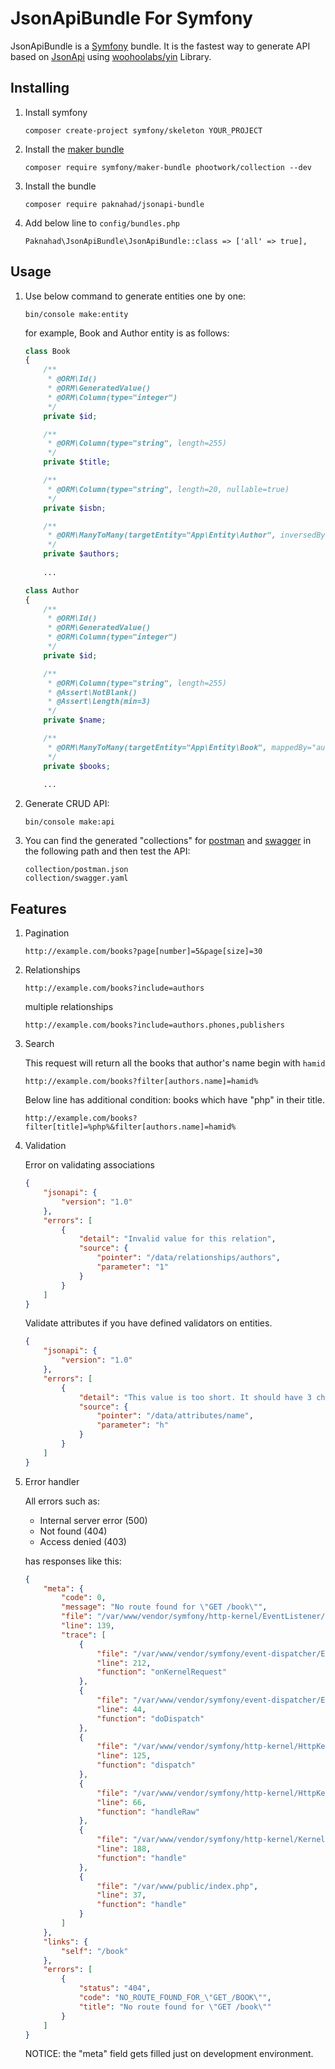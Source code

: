 JsonApiBundle For Symfony
=========================

JsonApiBundle is a [Symfony][1] bundle. It is the fastest way to generate API based on [JsonApi][2]
 using [woohoolabs/yin][3] Library.

## Installing

1. Install symfony
    ```
    composer create-project symfony/skeleton YOUR_PROJECT
    ```

2. Install the [maker bundle][4]
    ```
    composer require symfony/maker-bundle phootwork/collection --dev
    ```

3. Install the bundle
    ```
    composer require paknahad/jsonapi-bundle
    ```

4. Add below line to ``config/bundles.php``
    ```
    Paknahad\JsonApiBundle\JsonApiBundle::class => ['all' => true],
    ```

## Usage

1. Use below command to generate entities one by one:
    ```
    bin/console make:entity
    ```
    for example, Book and Author entity is as follows:
    ```php
    class Book
    {
        /**
         * @ORM\Id()
         * @ORM\GeneratedValue()
         * @ORM\Column(type="integer")
         */
        private $id;
    
        /**
         * @ORM\Column(type="string", length=255)
         */
        private $title;
    
        /**
         * @ORM\Column(type="string", length=20, nullable=true)
         */
        private $isbn;
    
        /**
         * @ORM\ManyToMany(targetEntity="App\Entity\Author", inversedBy="books")
         */
        private $authors;
     
        ... 
    ```
    ```php
    class Author
    {
        /**
         * @ORM\Id()
         * @ORM\GeneratedValue()
         * @ORM\Column(type="integer")
         */
        private $id;
    
        /**
         * @ORM\Column(type="string", length=255)
         * @Assert\NotBlank()
         * @Assert\Length(min=3)
         */
        private $name;
    
        /**
         * @ORM\ManyToMany(targetEntity="App\Entity\Book", mappedBy="authors")
         */
        private $books;
     
        ...
    ```

2. Generate CRUD API:
    ```
    bin/console make:api
    ```
3. You can find the generated "collections" for [postman][5] and [swagger][6] in the following path and then test the API:
    ```
    collection/postman.json
    collection/swagger.yaml
    ```

## Features

1. Pagination 
    ```
    http://example.com/books?page[number]=5&page[size]=30
    ```
2. Relationships
    ```
    http://example.com/books?include=authors
    ```
    multiple relationships
    ```
    http://example.com/books?include=authors.phones,publishers
    ```
3. Search

    This request will return all the books that author's name begin with ``hamid``
    ```
    http://example.com/books?filter[authors.name]=hamid%
    ```
    Below line has additional condition: books which have "php" in their title.
    ```
    http://example.com/books?filter[title]=%php%&filter[authors.name]=hamid%
    ```
4. Validation

    Error on validating associations
    ```json
    {
        "jsonapi": {
            "version": "1.0"
        },
        "errors": [
            {
                "detail": "Invalid value for this relation",
                "source": {
                    "pointer": "/data/relationships/authors",
                    "parameter": "1"
                }
            }
        ]
    }
    ```
    Validate attributes if you have defined validators on entities.
    ```json
    {
        "jsonapi": {
            "version": "1.0"
        },
        "errors": [
            {
                "detail": "This value is too short. It should have 3 characters or more.",
                "source": {
                    "pointer": "/data/attributes/name",
                    "parameter": "h"
                }
            }
        ]
    }
    ```
5. Error handler

    All errors such as:
    - Internal server error (500)
    - Not found (404)
    - Access denied (403)
    
    has responses like this:
    ```json
    {
        "meta": {
            "code": 0,
            "message": "No route found for \"GET /book\"",
            "file": "/var/www/vendor/symfony/http-kernel/EventListener/RouterListener.php",
            "line": 139,
            "trace": [
                {
                    "file": "/var/www/vendor/symfony/event-dispatcher/EventDispatcher.php",
                    "line": 212,
                    "function": "onKernelRequest"
                },
                {
                    "file": "/var/www/vendor/symfony/event-dispatcher/EventDispatcher.php",
                    "line": 44,
                    "function": "doDispatch"
                },
                {
                    "file": "/var/www/vendor/symfony/http-kernel/HttpKernel.php",
                    "line": 125,
                    "function": "dispatch"
                },
                {
                    "file": "/var/www/vendor/symfony/http-kernel/HttpKernel.php",
                    "line": 66,
                    "function": "handleRaw"
                },
                {
                    "file": "/var/www/vendor/symfony/http-kernel/Kernel.php",
                    "line": 188,
                    "function": "handle"
                },
                {
                    "file": "/var/www/public/index.php",
                    "line": 37,
                    "function": "handle"
                }
            ]
        },
        "links": {
            "self": "/book"
        },
        "errors": [
            {
                "status": "404",
                "code": "NO_ROUTE_FOUND_FOR_\"GET_/BOOK\"",
                "title": "No route found for \"GET /book\""
            }
        ]
    }
    ```
    NOTICE: the "meta" field gets filled just on development environment.

[1]: https://symfony.com/
[2]: http://jsonapi.org/
[3]: https://github.com/woohoolabs/yin
[4]: https://symfony.com/doc/current/bundles/SymfonyMakerBundle/index.html
[5]: https://www.getpostman.com/
[6]: https://swagger.io/
